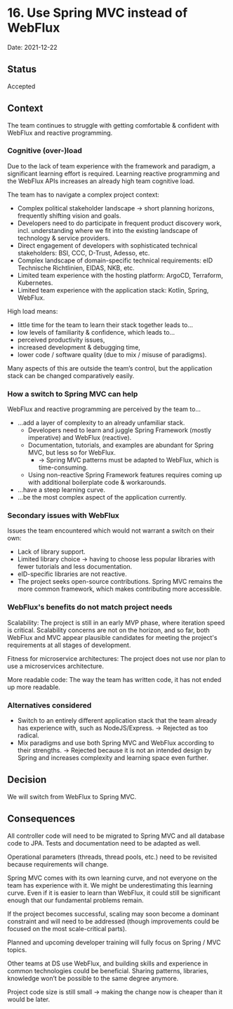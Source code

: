 # 16. Use Spring MVC instead of WebFlux

Date: 2021-12-22

## Status

Accepted

## Context

The team continues to struggle with getting comfortable & confident with WebFlux and reactive programming.

### Cognitive (over-)load

Due to the lack of team experience with the framework and paradigm, a significant learning effort is required. Learning reactive programming and the WebFlux APIs increases an already high team cognitive load.

The team has to navigate a complex project context:

- Complex political stakeholder landscape → short planning horizons, frequently shifting vision and goals.
- Developers need to do participate in frequent product discovery work, incl. understanding where we fit into the existing landscape of technology & service providers.
- Direct engagement of developers with sophisticated technical stakeholders: BSI, CCC, D-Trust, Adesso, etc.
- Complex landscape of domain-specific technical requirements: eID Technische Richtlinien, EIDAS, NKB, etc.
- Limited team experience with the hosting platform: ArgoCD, Terraform, Kubernetes.
- Limited team experience with the application stack: Kotlin, Spring, WebFlux.

High load means:

- little time for the team to learn their stack together leads to…
- low levels of familiarity & confidence, which leads to…
- perceived productivity issues,
- increased development & debugging time,
- lower code / software quality (due to mix / misuse of paradigms).

Many aspects of this are outside the team’s control, but the application stack can be changed comparatively easily.

### How a switch to Spring MVC can help

WebFlux and reactive programming are perceived by the team to…

- …add a layer of complexity to an already unfamiliar stack.
  - Developers need to learn and juggle Spring Framework (mostly imperative) and WebFlux (reactive).
  - Documentation, tutorials, and examples are abundant for Spring MVC, but less so for WebFlux.
    - → Spring MVC patterns must be adapted to WebFlux, which is time-consuming.
  - Using non-reactive Spring Framework features requires coming up with additional boilerplate code & workarounds.
- …have a steep learning curve.
- …be the most complex aspect of the application currently.

### Secondary issues with WebFlux

Issues the team encountered which would not warrant a switch on their own:

- Lack of library support.
- Limited library choice → having to choose less popular libraries with fewer tutorials and less documentation.
- eID-specific libraries are not reactive.
- The project seeks open-source contributions. Spring MVC remains the more common framework, which makes contributing more accessible.

### WebFlux's benefits do not match project needs

Scalability: The project is still in an early MVP phase, where iteration speed is critical. Scalability concerns are not on the horizon, and so far, both WebFlux and MVC appear plausible candidates for meeting the project's requirements at all stages of development.

Fitness for microservice architectures: The project does not use nor plan to use a microservices architecture.

More readable code: The way the team has written code, it has not ended up more readable.

### Alternatives considered

- Switch to an entirely different application stack that the team already has experience with, such as NodeJS/Express. -> Rejected as too radical.
- Mix paradigms and use both Spring MVC and WebFlux according to their strengths. -> Rejected because it is not an intended design by Spring and increases complexity and learning space even further.

## Decision

We will switch from WebFlux to Spring MVC.

## Consequences

All controller code will need to be migrated to Spring MVC and all database code to JPA. Tests and documentation need to be adapted as well.

Operational parameters (threads, thread pools, etc.) need to be revisited because requirements will change.

Spring MVC comes with its own learning curve, and not everyone on the team has experience with it. We might be underestimating this learning curve. Even if it is easier to learn than WebFlux, it could still be significant enough that our fundamental problems remain.

If the project becomes successful, scaling may soon become a dominant constraint and will need to be addressed (though improvements could be focused on the most scale-critical parts).

Planned and upcoming developer training will fully focus on Spring / MVC topics.

Other teams at DS use WebFlux, and building skills and experience in common technologies could be beneficial. Sharing patterns, libraries, knowledge won’t be possible to the same degree anymore.

Project code size is still small → making the change now is cheaper than it would be later.

